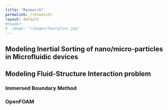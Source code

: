 ```yaml
---
title: "Research"
permalink: /research/
layout: default
#header:
#  image: "/images/hourglass.jpg"
---
```


## Modeling Inertial Sorting of nano/micro-particles in Microfluidic devices

## Modeling Fluid-Structure Interaction problem

### Immersed Boundary Method

### OpenFOAM